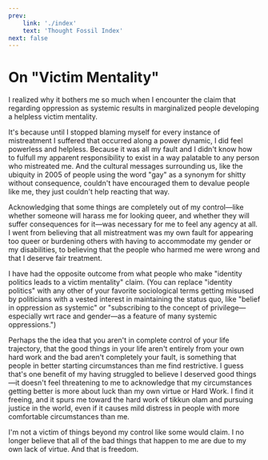 ```yaml
---
prev:
    link: './index'
    text: 'Thought Fossil Index'
next: false
---
```

# On "Victim Mentality"

I realized why it bothers me so much when I encounter the claim that regarding oppression as systemic results in marginalized people developing a helpless victim mentality.

It's because until I stopped blaming myself for every instance of mistreatment I suffered that occurred along a power dynamic, I did feel powerless and helpless. Because it was all my fault and I didn't know how to fulfull my apparent responsibility to exist in a way palatable to any person who mistreated me. And the cultural messages surrounding us, like the ubiquity in 2005 of people using the word "gay" as a synonym for shitty without consequence, couldn't have encouraged them to devalue people like me, they just couldn't help reacting that way.

Acknowledging that some things are completely out of my control—like whether someone will harass me for looking queer, and whether they will suffer consequences for it—was necessary for me to feel any agency at all. I went from believing that all mistreatment was my own fault for appearing too queer or burdening others with having to accommodate my gender or my disabilities, to believing that the people who harmed me were wrong and that I deserve fair treatment.

I have had the opposite outcome from what people who make "identity politics leads to a victim mentality" claim. (You can replace "identity politics" with any other of your favorite sociological terms getting misused by politicians with a vested interest in maintaining the status quo, like "belief in oppression as systemic" or "subscribing to the concept of privilege—especially wrt race and gender—as a feature of many systemic oppressions.")

Perhaps the the idea that you aren't in complete control of your life trajectory, that the good things in your life aren't entirely from your own hard work and the bad aren't completely your fault, is something that people in better starting circumstances than me find restrictive. I guess that's one benefit of my having struggled to believe I deserved good things—it doesn't feel threatening to me to acknowledge that my circumstances getting better is more about luck than my own virtue or Hard Work. I find it freeing, and it spurs me toward the hard work of tikkun olam and pursuing justice in the world, even if it causes mild distress in people with more comfortable circumstances than me.

I'm not a victim of things beyond my control like some would claim. I no longer believe that all of the bad things that happen to me are due to my own lack of virtue. And that is freedom.
